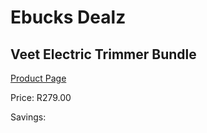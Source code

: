 
# Ebucks Dealz
## Veet Electric Trimmer Bundle
[Product Page](https://www.ebucks.com/web/shop/productSelected.do?prodId=1140734323&catId=1158500560)

Price: R279.00

Savings: 


	